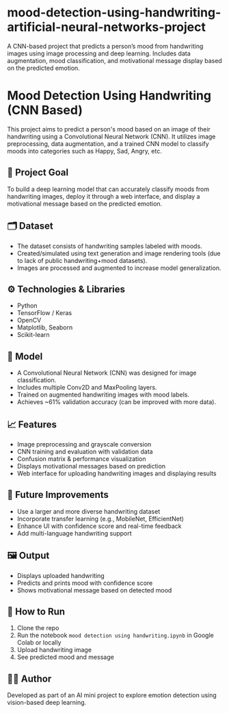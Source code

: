 # mood-detection-using-handwriting-artificial-neural-networks-project

A CNN-based project that predicts a person’s mood from handwriting images using image processing and deep learning. Includes data augmentation, mood classification, and motivational message display based on the predicted emotion.
# Mood Detection Using Handwriting (CNN Based)

This project aims to predict a person's mood based on an image of their handwriting using a Convolutional Neural Network (CNN). It utilizes image preprocessing, data augmentation, and a trained CNN model to classify moods into categories such as Happy, Sad, Angry, etc.

## 🧠 Project Goal
To build a deep learning model that can accurately classify moods from handwriting images, deploy it through a web interface, and display a motivational message based on the predicted emotion.

## 🗂️ Dataset
- The dataset consists of handwriting samples labeled with moods.
- Created/simulated using text generation and image rendering tools (due to lack of public handwriting+mood datasets).
- Images are processed and augmented to increase model generalization.

## ⚙️ Technologies & Libraries
- Python
- TensorFlow / Keras
- OpenCV
- Matplotlib, Seaborn
- Scikit-learn

## 🧪 Model
- A Convolutional Neural Network (CNN) was designed for image classification.
- Includes multiple Conv2D and MaxPooling layers.
- Trained on augmented handwriting images with mood labels.
- Achieves ~61% validation accuracy (can be improved with more data).

## 📈 Features
- Image preprocessing and grayscale conversion
- CNN training and evaluation with validation data
- Confusion matrix & performance visualization
- Displays motivational messages based on prediction
- Web interface for uploading handwriting images and displaying results

## 🚀 Future Improvements
- Use a larger and more diverse handwriting dataset
- Incorporate transfer learning (e.g., MobileNet, EfficientNet)
- Enhance UI with confidence score and real-time feedback
- Add multi-language handwriting support

## 🖼️ Output
- Displays uploaded handwriting
- Predicts and prints mood with confidence score
- Shows motivational message based on detected mood

## 🏁 How to Run
1. Clone the repo
2. Run the notebook `mood detection using handwriting.ipynb` in Google Colab or locally
3. Upload handwriting image
4. See predicted mood and message

## 🧑‍💻 Author
Developed as part of an AI mini project to explore emotion detection using vision-based deep learning.

